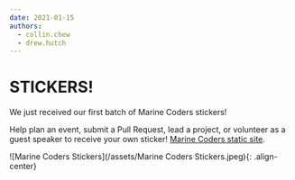 ```yaml
---
date: 2021-01-15
authors:
  - collin.chew
  - drew.hutch
---
```

#  STICKERS!  

We just received our first batch of Marine Coders stickers! 

Help plan an event, submit a Pull Request, lead a project, or volunteer as a guest speaker to receive your own sticker! [Marine Coders static site](https://marinecoders.github.io/).

![Marine Coders Stickers](/assets/Marine Coders Stickers.jpeg){: .align-center} 
